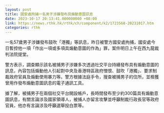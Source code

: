 ```yaml
---
layout: post
title: 國安處拘捕一名男子涉嫌發布具煽動意圖訊息
date: 2023-10-17 20:13:41.000000000 +08:00
link: https://news.rthk.hk/rthk/ch/component/k2/1723568-20231017.htm
categories: rthk
---
```


一名57歲男子涉嫌發布鼓吹「港獨」等訊息，昨日被警方國安處拘捕，國安處今日暫控他一項「作出一項或多項具煽動意圖的作為」罪，案件明日上午在西九龍裁判法院提堂。

警方表示，調查顯示該名被捕男子涉嫌多次透過社交平台持續發布具有煽動意圖的訊息，內容包括煽動他人引起對中央及香港特區政府憎恨、鼓吹「港獨」、要求制裁政府官員及煽動使用暴力等。警方根據法庭手令，搜查被捕男子的住所，並檢獲曾用作發布煽動意圖訊息的電子通訊工具。

據了解，被捕男子在兩個社交平台開設帳戶，長時間發布至少約300篇具有煽動意圖訊息，有關言論涉及國家領導人，被捕人亦留言攻擊並呼籲制裁行政長官等政府官員，他亦有言論涉及呼籲選舉投白票等。
